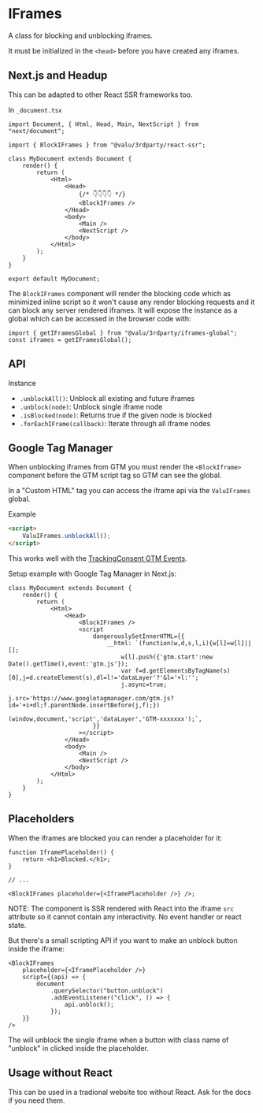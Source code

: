 # IFrames

A class for blocking and unblocking iframes.

It must be initialized in the `<head>` before you have created any iframes.

## Next.js and Headup

This can be adapted to other React SSR frameworks too.

In `_document.tsx`

```tsx
import Document, { Html, Head, Main, NextScript } from "next/document";

import { BlockIFrames } from "@valu/3rdparty/react-ssr";

class MyDocument extends Document {
    render() {
        return (
            <Html>
                <Head>
                    {/* 👇👇👇👇 */}
                    <BlockIFrames />
                </Head>
                <body>
                    <Main />
                    <NextScript />
                </body>
            </Html>
        );
    }
}

export default MyDocument;
```

The `BlockIFrames` component will render the blocking code which as minimized
inline script so it won't cause any render blocking requests and it can block
any server rendered iframes. It will expose the instance as a global which
can be accessed in the browser code with:

```tsx
import { getIFramesGlobal } from "@valu/3rdparty/iframes-global";
const iframes = getIFramesGlobal();
```

## API

Instance

-   `.unblockAll()`: Unblock all existing and future iframes
-   `.unblock(node)`: Unblock single iframe node
-   `.isBlocked(node)`: Returns true if the given node is blocked
-   `.forEachIFrame(callback)`: Iterate through all iframe nodes

## Google Tag Manager

When unblocking iframes from GTM you must render the `<BlockIframe>`
component before the GTM script tag so GTM can see the global.

In a "Custom HTML" tag you can access the iframe api via the `ValuIFrames`
global.

Example

```html
<script>
    ValuIFrames.unblockAll();
</script>
```

This works well with the [TrackingConsent GTM
Events](tracking-consent.md#google-tag-manager-events).

Setup example with Google Tag Manager in Next.js:

```tsx
class MyDocument extends Document {
    render() {
        return (
            <Html>
                <Head>
                    <BlockIFrames />
                    <script
                        dangerouslySetInnerHTML={{
                            __html: `(function(w,d,s,l,i){w[l]=w[l]||[];
                                w[l].push({'gtm.start':new Date().getTime(),event:'gtm.js'});
                                var f=d.getElementsByTagName(s)[0],j=d.createElement(s),dl=l!='dataLayer'?'&l='+l:'';
                                j.async=true;
                                j.src='https://www.googletagmanager.com/gtm.js?id='+i+dl;f.parentNode.insertBefore(j,f);})
                                (window,document,'script','dataLayer','GTM-xxxxxxx');`,
                        }}
                    ></script>
                </Head>
                <body>
                    <Main />
                    <NextScript />
                </body>
            </Html>
        );
    }
}
```

## Placeholders

When the iframes are blocked you can render a placeholder for it:

```tsx
function IframePlaceholder() {
    return <h1>Blocked.</h1>;
}

// ...

<BlockIFrames placeholder={<IframePlaceholder />} />;
```

NOTE: The component is SSR rendered with React into the iframe `src`
attribute so it cannot contain any interactivity. No event handler or react
state.

But there's a small scripting API if you want to make an unblock button inside the iframe:

```tsx
<BlockIFrames
    placeholder={<IframePlaceholder />}
    script={(api) => {
        document
            .querySelector("button.unblock")
            .addEventListener("click", () => {
                api.unblock();
            });
    }}
/>
```

The will unblock the single iframe when a button with class name of "unblock"
in clicked inside the placeholder.

## Usage without React

This can be used in a tradional website too without React. Ask for the docs if you need them.
